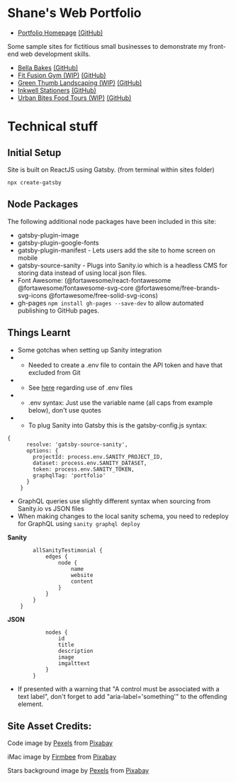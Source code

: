 # Shane's Web Portfolio
* [Portfolio Homepage](https://www.shanecrosby.com) [(GitHub)](https://github.com/shanecrosby/webdev-portfolio)

Some sample sites for fictitious small businesses to demonstrate my front-end web development skills.
* [Bella Bakes](https://bellabakes.shanecrosby.com) [(GitHub)](https://github.com/shanecrosby/bellabakes)
* [Fit Fusion Gym (WIP)](https://fitfusion.shanecrosby.com) [(GitHub)](https://github.com/shanecrosby/FitFusion)
* [Green Thumb Landscaping (WIP)](https://greenthumb.shanecrosby.com) [(GitHub)](https://github.com/shanecrosby/GreenThumb)
* [Inkwell Stationers](https://inkwell.shanecrosby.com) [(GitHub)](https://github.com/shanecrosby/Inkwell)
* [Urban Bites Food Tours (WIP)](https://urbanbites.shanecrosby.com) [(GitHub)](https://github.com/shanecrosby/UrbanBites)

# Technical stuff

## Initial Setup
Site is built on ReactJS using Gatsby.
(from terminal within sites folder)
```
npx create-gatsby
```

## Node Packages
The following additional node packages have been included in this site:
* gatsby-plugin-image
* gatsby-plugin-google-fonts
* gatsby-plugin-manifest - Lets users add the site to home screen on mobile
* gatsby-source-sanity - Plugs into Sanity.io which is a headless CMS for storing data instead of using local json files.
* Font Awesome: (@fortawesome/react-fontawesome @fortawesome/fontawesome-svg-core @fortawesome/free-brands-svg-icons @fortawesome/free-solid-svg-icons)
* gh-pages ```npm install gh-pages --save-dev``` to allow automated publishing to GitHub pages.

## Things Learnt
* Some gotchas when setting up Sanity integration
* * Needed to create a .env file to contain the API token and have that excluded from Git
* * See [here](https://www.gatsbyjs.com/docs/how-to/local-development/environment-variables/) regarding use of .env files
* * .env syntax: Just use the variable name (all caps from example below), don't use quotes
* * To plug Sanity into Gatsby this is the gatsby-config.js syntax:
```
{
      resolve: 'gatsby-source-sanity',
      options: {
        projectId: process.env.SANITY_PROJECT_ID,
        dataset: process.env.SANITY_DATASET,
        token: process.env.SANITY_TOKEN,
        graphqlTag: 'portfolio'
      }
    }
```
* GraphQL queries use slightly different syntax when sourcing from Sanity.io vs JSON files
* When making changes to the local sanity schema, you need to redeploy for GraphQL using ```sanity graphql deploy```

__Sanity__
```query {
        allSanityTestimonial {
            edges {
                node {
                    name
                    website
                    content
                }
            }
        }
    }
```

__JSON__
```allHomeCardsJson {
            nodes {
                id
                title
                description
                image
                imgalttext
            }
        }
```
* If presented with a warning that "A control must be associated with a text label", don't forget to add "aria-label='something'" to the offending element.

## Site Asset Credits:
Code image by <a href="https://pixabay.com/users/pexels-2286921/?utm_source=link-attribution&utm_medium=referral&utm_campaign=image&utm_content=1839406">Pexels</a> from <a href="https://pixabay.com//?utm_source=link-attribution&utm_medium=referral&utm_campaign=image&utm_content=1839406">Pixabay</a>

iMac image by <a href="https://pixabay.com/users/firmbee-663163/?utm_source=link-attribution&utm_medium=referral&utm_campaign=image&utm_content=606761">Firmbee</a> from <a href="https://pixabay.com//?utm_source=link-attribution&utm_medium=referral&utm_campaign=image&utm_content=606761">Pixabay</a>

Stars background image by <a href="https://pixabay.com/users/pexels-2286921/?utm_source=link-attribution&utm_medium=referral&utm_campaign=image&utm_content=2179083">Pexels</a> from <a href="https://pixabay.com//?utm_source=link-attribution&utm_medium=referral&utm_campaign=image&utm_content=2179083">Pixabay</a>
